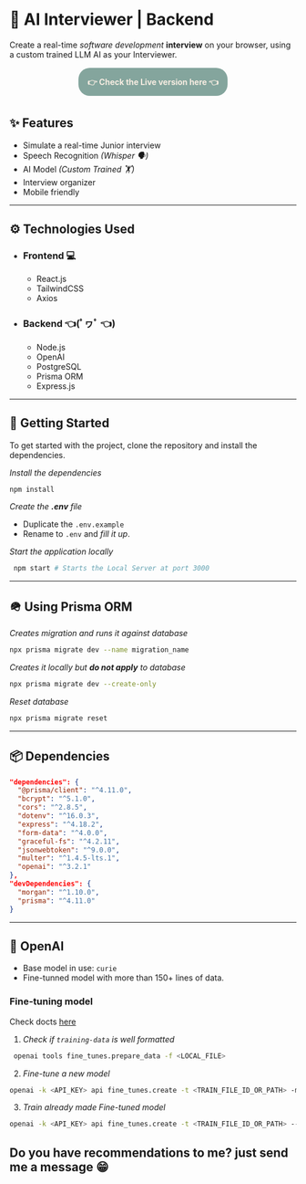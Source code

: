 # 🧠 AI Interviewer | Backend

Create a real-time _software development_ **interview** on your browser, using a custom trained LLM AI as your Interviewer.

<p align="center" style="padding:1rem;">
  <a 
  style="background-color: #84a59d; border-radius:20px; padding:1rem; color:#f7ede2; font-weight:bold; text-decoration:none;"
  href="https://ai-interviewer-gh3q.onrender.com">👉 Check the Live version here 👈</a>
</p>

## ✨ Features

- Simulate a real-time Junior interview
- Speech Recognition _(Whisper 🗣️)_
- AI Model _(Custom Trained 🏋️)_
- Interview organizer
- Mobile friendly

---

## ⚙️ Technologies Used

- ### Frontend 💻

  - React.js
  - TailwindCSS
  - Axios

- ### Backend 👈(ﾟヮﾟ 👈)

  - Node.js
  - OpenAI
  - PostgreSQL
  - Prisma ORM
  - Express.js

---

## 🚂 Getting Started

To get started with the project, clone the repository and install the dependencies.

_Install the dependencies_

```bash
npm install
```

_Create the **.env** file_

- Duplicate the `.env.example`
- Rename to `.env` and _fill it up_.

_Start the application locally_

```bash
 npm start # Starts the Local Server at port 3000
```

---

## 🪖 Using Prisma ORM

_Creates migration and runs it against database_

```bash
npx prisma migrate dev --name migration_name
```

_Creates it locally but **do not apply** to database_

```bash
npx prisma migrate dev --create-only
```

_Reset database_

```bash
npx prisma migrate reset
```

---

## 📦 Dependencies

```json
"dependencies": {
  "@prisma/client": "^4.11.0",
  "bcrypt": "^5.1.0",
  "cors": "^2.8.5",
  "dotenv": "^16.0.3",
  "express": "^4.18.2",
  "form-data": "^4.0.0",
  "graceful-fs": "^4.2.11",
  "jsonwebtoken": "^9.0.0",
  "multer": "^1.4.5-lts.1",
  "openai": "^3.2.1"
},
"devDependencies": {
  "morgan": "^1.10.0",
  "prisma": "^4.11.0"
}
```

---

## 🧠 OpenAI

- Base model in use: `curie`
- Fine-tunned model with more than 150+ lines of data.

### Fine-tuning model

Check docts [here](https://platform.openai.com/docs/guides/fine-tuning/create-a-fine-tuned-model)

1. _Check if `training-data` is well formatted_

```bash
 openai tools fine_tunes.prepare_data -f <LOCAL_FILE>
```

2. _Fine-tune a new model_

```bash
openai -k <API_KEY> api fine_tunes.create -t <TRAIN_FILE_ID_OR_PATH> -m <BASE_MODEL> --suffix "custom model name"
```

3. _Train already made Fine-tuned model_

```bash
openai -k <API_KEY> api fine_tunes.create -t <TRAIN_FILE_ID_OR_PATH> --model <MODEL_ID>
```

## Do you have recommendations to me? just send me a message 😁
